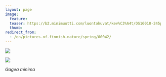 ```yaml
---
layout: page
image:
  feature:
  teaser: https://b2.minimuutti.com/luontokuvat/kev%C3%A4t/DS16010-245px.jpg
  thumb:
redirect_from:
  - /en/pictures-of-finnish-nature/spring/00042/
---
```


![](https://b2.minimuutti.com/luontokuvat/kev%C3%A4t/DS16016-800px.jpg)

![](https://b2.minimuutti.com/luontokuvat/kev%C3%A4t/DS16010-800px.jpg)

*Gagea minima*
